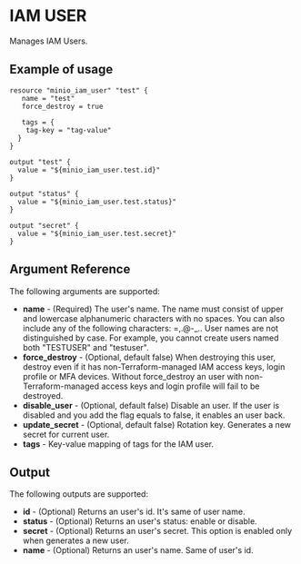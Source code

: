 # IAM USER

Manages IAM Users.

## Example of usage

```hcl
resource "minio_iam_user" "test" {
   name = "test"
   force_destroy = true

   tags = {
    tag-key = "tag-value"
  }
}

output "test" {
  value = "${minio_iam_user.test.id}"
}

output "status" {
  value = "${minio_iam_user.test.status}"
}

output "secret" {
  value = "${minio_iam_user.test.secret}"
}
```

## Argument Reference

The following arguments are supported:

* **name** - (Required) The user's name. The name must consist of upper and lowercase alphanumeric characters with no spaces. You can also include any of the following characters: =,.@-_.. User names are not distinguished by case. For example, you cannot create users named both "TESTUSER" and "testuser".
* **force_destroy** - (Optional, default false) When destroying this user, destroy even if it has non-Terraform-managed IAM access keys, login profile or MFA devices. Without force_destroy an user with non-Terraform-managed access keys and login profile will fail to be destroyed.
* **disable_user** - (Optional, default false) Disable an user. If the user is disabled and you add the flag equals to false, it enables an user back.
* **update_secret** - (Optional, default false) Rotation key. Generates a new secret for current user. 
* **tags** - Key-value mapping of tags for the IAM user.

## Output

The following outputs are supported:

* **id** - (Optional) Returns an user's id. It's same of user name.
* **status** - (Optional) Returns an user's status: enable or disable.
* **secret** - (Optional) Returns an user's secret. This option is enabled only when generates a new user.
* **name** - (Optional) Returns an user's name. Same of user's id.
